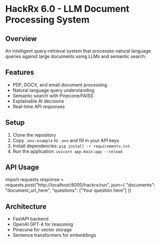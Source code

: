 # HackRx 6.0 - LLM Document Processing System

## Overview
An intelligent query-retrieval system that processes natural language queries against large documents using LLMs and semantic search.

## Features
- PDF, DOCX, and email document processing
- Natural language query understanding
- Semantic search with Pinecone/FAISS
- Explainable AI decisions
- Real-time API responses

## Setup

1. Clone the repository
2. Copy `.env.example` to `.env` and fill in your API keys
3. Install dependencies: `pip install -r requirements.txt`
4. Run the application: `uvicorn app.main:app --reload`

## API Usage
import requests
response = requests.post("http://localhost:8000/hackrx/run", json={
"documents": "document_url_here",
"questions": ["Your question here"]
})


## Architecture
- FastAPI backend
- OpenAI GPT-4 for reasoning
- Pinecone for vector storage
- Sentence transformers for embeddings


